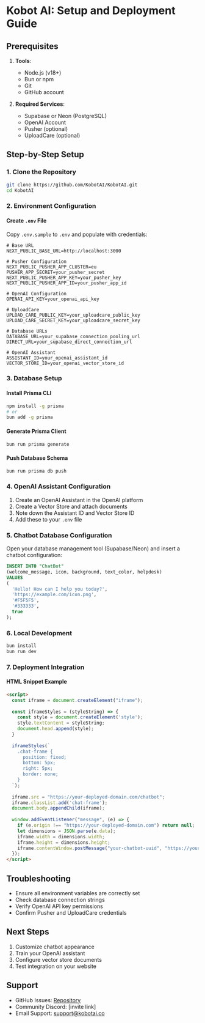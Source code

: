 # Kobot AI: Setup and Deployment Guide

## Prerequisites

1. **Tools**:
   - Node.js (v18+)
   - Bun or npm
   - Git
   - GitHub account

2. **Required Services**:
   - Supabase or Neon (PostgreSQL)
   - OpenAI Account
   - Pusher (optional)
   - UploadCare (optional)

## Step-by-Step Setup

### 1. Clone the Repository

```bash
git clone https://github.com/KobotAI/KobotAI.git
cd KobotAI
```

### 2. Environment Configuration

#### Create `.env` File
Copy `.env.sample` to `.env` and populate with credentials:

```plaintext
# Base URL
NEXT_PUBLIC_BASE_URL=http://localhost:3000

# Pusher Configuration
NEXT_PUBLIC_PUSHER_APP_CLUSTER=eu
PUSHER_APP_SECRET=your_pusher_secret
NEXT_PUBLIC_PUSHER_APP_KEY=your_pusher_key
NEXT_PUBLIC_PUSHER_APP_ID=your_pusher_app_id

# OpenAI Configuration
OPENAI_API_KEY=your_openai_api_key

# UploadCare
UPLOAD_CARE_PUBLIC_KEY=your_uploadcare_public_key
UPLOAD_CARE_SECRET_KEY=your_uploadcare_secret_key

# Database URLs
DATABASE_URL=your_supabase_connection_pooling_url
DIRECT_URL=your_supabase_direct_connection_url

# OpenAI Assistant
ASSISTANT_ID=your_openai_assistant_id
VECTOR_STORE_ID=your_openai_vector_store_id
```

### 3. Database Setup

#### Install Prisma CLI
```bash
npm install -g prisma
# or
bun add -g prisma
```

#### Generate Prisma Client
```bash
bun run prisma generate
```

#### Push Database Schema
```bash
bun run prisma db push
```

### 4. OpenAI Assistant Configuration

1. Create an OpenAI Assistant in the OpenAI platform
2. Create a Vector Store and attach documents
3. Note down the Assistant ID and Vector Store ID
4. Add these to your `.env` file

### 5. Chatbot Database Configuration

Open your database management tool (Supabase/Neon) and insert a chatbot configuration:

```sql
INSERT INTO "ChatBot" 
(welcome_message, icon, background, text_color, helpdesk)
VALUES 
(
  'Hello! How can I help you today?', 
  'https://example.com/icon.png', 
  '#F5F5F5', 
  '#333333', 
  true
);
```

### 6. Local Development

```bash
bun install
bun run dev
```

### 7. Deployment Integration

#### HTML Snippet Example
```html
<script>
  const iframe = document.createElement("iframe");
  
  const iframeStyles = (styleString) => {
    const style = document.createElement('style');
    style.textContent = styleString;
    document.head.append(style);
  }
  
  iframeStyles(`
    .chat-frame {
      position: fixed;
      bottom: 5px;
      right: 5px;
      border: none;
    }
  `);
  
  iframe.src = "https://your-deployed-domain.com/chatbot";
  iframe.classList.add('chat-frame');
  document.body.appendChild(iframe);
  
  window.addEventListener("message", (e) => {
    if (e.origin !== "https://your-deployed-domain.com") return null;
    let dimensions = JSON.parse(e.data);
    iframe.width = dimensions.width;
    iframe.height = dimensions.height;
    iframe.contentWindow.postMessage("your-chatbot-uuid", "https://your-deployed-domain.com/");
  });
</script>
```

## Troubleshooting

- Ensure all environment variables are correctly set
- Check database connection strings
- Verify OpenAI API key permissions
- Confirm Pusher and UploadCare credentials

## Next Steps

1. Customize chatbot appearance
2. Train your OpenAI assistant
3. Configure vector store documents
4. Test integration on your website

## Support

- GitHub Issues: [Repository](https://github.com/KobotAI/KobotAI)
- Community Discord: [invite link]
- Email Support: support@kobotai.co
